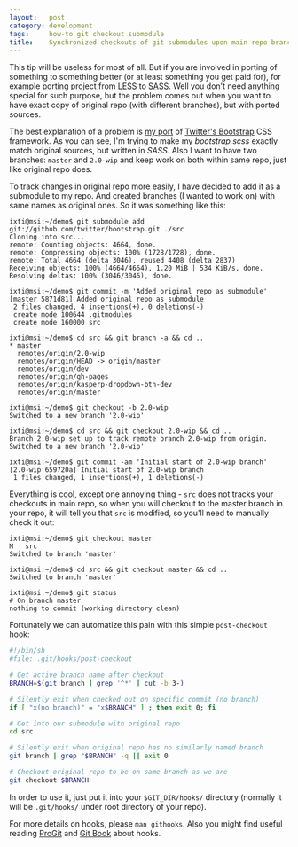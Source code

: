 ```yaml
---
layout:   post
category: development
tags:     how-to git checkout submodule
title:    Synchronized checkouts of git submodules upon main repo branch change
---
```


This tip will be useless for most of all. But if you are involved in porting of
something to something better (or at least something you get paid for), for
example porting project from [LESS][1] to [SASS][2]. Well you don't need anything
special for such purpose, but the problem comes out when you want to have exact
copy of original repo (with different branches), but with ported sources.

The best explanation of a problem is [my port][3] of [Twitter's Bootstrap][4]
CSS framework. As you can see, I'm trying to make my _bootstrap.scss_ exactly
match original sources, but written in _SASS_. Also I want to have two branches:
`master` and `2.0-wip` and keep work on both within same repo, just like
original repo does.

To track changes in original repo more easily, I have decided to add it as a
submodule to my repo. And created branches (I wanted to work on) with same names
as original ones. So it was something like this:

```
ixti@msi:~/demo$ git submodule add git://github.com/twitter/bootstrap.git ./src
Cloning into src...
remote: Counting objects: 4664, done.
remote: Compressing objects: 100% (1728/1728), done.
remote: Total 4664 (delta 3046), reused 4408 (delta 2837)
Receiving objects: 100% (4664/4664), 1.20 MiB | 534 KiB/s, done.
Resolving deltas: 100% (3046/3046), done.

ixti@msi:~/demo$ git commit -m 'Added original repo as submodule'
[master 5871d81] Added original repo as submodule
 2 files changed, 4 insertions(+), 0 deletions(-)
 create mode 100644 .gitmodules
 create mode 160000 src

ixti@msi:~/demo$ cd src && git branch -a && cd ..
* master
  remotes/origin/2.0-wip
  remotes/origin/HEAD -> origin/master
  remotes/origin/dev
  remotes/origin/gh-pages
  remotes/origin/kasperp-dropdown-btn-dev
  remotes/origin/master

ixti@msi:~/demo$ git checkout -b 2.0-wip
Switched to a new branch '2.0-wip'

ixti@msi:~/demo$ cd src && git checkout 2.0-wip && cd ..
Branch 2.0-wip set up to track remote branch 2.0-wip from origin.
Switched to a new branch '2.0-wip'

ixti@msi:~/demo$ git commit -am 'Initial start of 2.0-wip branch'
[2.0-wip 659720a] Initial start of 2.0-wip branch
 1 files changed, 1 insertions(+), 1 deletions(-)
```

Everything is cool, except one annoying thing - `src` does not tracks your
checkouts in main repo, so when you will checkout to the master branch in your
repo, it will tell you that `src` is modified, so you'll need to manually check
it out:

```
ixti@msi:~/demo$ git checkout master
M   src
Switched to branch 'master'

ixti@msi:~/demo$ cd src && git checkout master && cd ..
Switched to branch 'master'

ixti@msi:~/demo$ git status 
# On branch master
nothing to commit (working directory clean)
```

Fortunately we can automatize this pain with this simple `post-checkout` hook:

``` bash
#!/bin/sh
#file: .git/hooks/post-checkout

# Get active branch name after checkout
BRANCH=$(git branch | grep '^*' | cut -b 3-)

# Silently exit when checked out on specific commit (no branch)
if [ "x(no branch)" = "x$BRANCH" ] ; then exit 0; fi

# Get into our submodule with original repo
cd src

# Silently exit when original repo has no similarly named branch
git branch | grep "$BRANCH" -q || exit 0

# Checkout original repo to be on same branch as we are
git checkout $BRANCH
```

In order to use it, just put it into your `$GIT_DIR/hooks/` directory
(normally it will be `.git/hooks/` under root directory of your repo).

For more details on hooks, please `man githooks`. Also you might find useful
reading [ProGit][5] and [Git Book][6] about hooks.

[1]: http://lesscss.org/
[2]: http://sass-lang.com/
[3]: https://github.com/ixti/bootstrap.scss
[4]: http://twitter.github.com/bootstrap/
[5]: http://progit.org/book/ch7-3.html
[6]: http://book.git-scm.com/5_git_hooks.html
